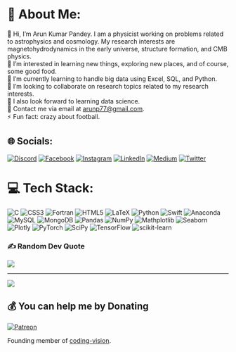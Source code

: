 # 💫 About Me:
👋 Hi, I’m Arun Kumar Pandey. I am a physicist working on problems related to astrophysics and cosmology. My research interests are magnetohydrodynamics in the early universe, structure formation, and CMB physics.<br>👀 I’m interested in learning new things, exploring new places, and of course, some good food.<br>🌱 I’m currently learning to handle big data using Excel, SQL, and Python.<br>👯 I’m looking to collaborate on research topics related to my research interests.<br>🤝 I also look forward to learning data science.<br>💬 Contact me via email at arunp77@gmail.com.<br>⚡ Fun fact: crazy about football.


## 🌐 Socials:
[![Discord](https://img.shields.io/badge/Discord-%237289DA.svg?logo=discord&logoColor=white)](https://discord.gg/Arunp77#0338) [![Facebook](https://img.shields.io/badge/Facebook-%231877F2.svg?logo=Facebook&logoColor=white)](https://facebook.com/arunp77) [![Instagram](https://img.shields.io/badge/Instagram-%23E4405F.svg?logo=Instagram&logoColor=white)](https://instagram.com/arunp77) [![LinkedIn](https://img.shields.io/badge/LinkedIn-%230077B5.svg?logo=linkedin&logoColor=white)](https://linkedin.com/in/arunp77) [![Medium](https://img.shields.io/badge/Medium-12100E?logo=medium&logoColor=white)](https://medium.com/@arunp77) [![Twitter](https://img.shields.io/badge/Twitter-%231DA1F2.svg?logo=Twitter&logoColor=white)](https://twitter.com/arunp77_)

# 💻 Tech Stack:
![C](https://img.shields.io/badge/c-%2300599C.svg?style=flat-square&logo=c&logoColor=white) ![CSS3](https://img.shields.io/badge/css3-%231572B6.svg?style=flat-square&logo=css3&logoColor=white) ![Fortran](https://img.shields.io/badge/Fortran-%23734F96.svg?style=flat-square&logo=fortran&logoColor=white) ![HTML5](https://img.shields.io/badge/html5-%23E34F26.svg?style=flat-square&logo=html5&logoColor=white) ![LaTeX](https://img.shields.io/badge/latex-%23008080.svg?style=flat-square&logo=latex&logoColor=white) ![Python](https://img.shields.io/badge/python-3670A0?style=flat-square&logo=python&logoColor=ffdd54) ![Swift](https://img.shields.io/badge/swift-F54A2A?style=flat-square&logo=swift&logoColor=white) ![Anaconda](https://img.shields.io/badge/Anaconda-%2344A833.svg?style=flat-square&logo=anaconda&logoColor=white) ![MySQL](https://img.shields.io/badge/mysql-%2300f.svg?style=flat-square&logo=mysql&logoColor=white) ![MongoDB](https://img.shields.io/badge/MongoDB-%234ea94b.svg?style=flat-square&logo=mongodb&logoColor=white) ![Pandas](https://img.shields.io/badge/pandas-%23150458.svg?style=flat-square&logo=pandas&logoColor=white) ![NumPy](https://img.shields.io/badge/numpy-%23013243.svg?style=flat-square&logo=numpy&logoColor=white) ![Mathplotlib](https://img.shields.io/badge/Mathplotlib-gruvbox) ![Seaborn](https://img.shields.io/badge/Seaborn-lightgrey) ![Plotly](https://img.shields.io/badge/Plotly-%233F4F75.svg?style=flat-square&logo=plotly&logoColor=white) ![PyTorch](https://img.shields.io/badge/PyTorch-%23EE4C2C.svg?style=flat-square&logo=PyTorch&logoColor=white) ![SciPy](https://img.shields.io/badge/SciPy-%230C55A5.svg?style=flat-square&logo=scipy&logoColor=%white) ![TensorFlow](https://img.shields.io/badge/TensorFlow-%23FF6F00.svg?style=flat-square&logo=TensorFlow&logoColor=white) ![scikit-learn](https://img.shields.io/badge/scikit--learn-%23F7931E.svg?style=flat-square&logo=scikit-learn&logoColor=white)

### ✍️ Random Dev Quote
![](https://quotes-github-readme.vercel.app/api?type=horizontal&theme=radical)


---
[![](https://visitcount.itsvg.in/api?id=arunsinp&icon=5&color=0)](https://visitcount.itsvg.in)

  ## 💰 You can help me by Donating
  [![Patreon](https://img.shields.io/badge/Patreon-F96854?style=for-the-badge&logo=patreon&logoColor=white)](https://patreon.com/87801682)


Founding member of [coding-vision]( https://arunsinp.github.io/vision-coding/).
<!------
https://github.com/anuraghazra/github-readme-stats
------>
<!-- Proudly created with GPRM ( https://gprm.itsvg.in ) -->
